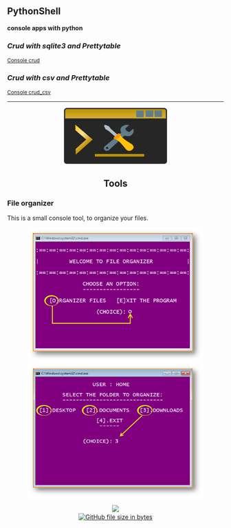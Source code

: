 ## PythonShell

**console apps with python**  


### *Crud with sqlite3 and Prettytable*
<p style="font-size:12px;">
  <a href="./crud_sqlite3">Console crud</a>
</p>


### *Crud with csv and Prettytable*
<p style="font-size:12px;">
  <a href="./Crud_Csv">Console crud_csv</a>
</p>

<hr>

<p align="center">
	<img src="assets/tools_console.png" width="240" height="130">
</p>


<h2 align="center">Tools</h2> 



### File organizer


This is a small console tool, to organize your files.

<p align="center">
	<img src="tools/file_organizer/assets/screen1.png" width="410">
	<img src="tools/file_organizer/assets/screen2.png" width="410" height="312">
</p>

<p align="center">
  <a href="./tools/file_organizer">
	<img src="tools/file_organizer/assets/app.ico" width="40"><br>
  	<img alt="GitHub file size in bytes" src="https://img.shields.io/github/size/EniDev911/PythonShell/tools/file_organizer/main.py?color=darkorange&logo=files&style=flat-square&logoColor=yellow">
  </a>
</p>

